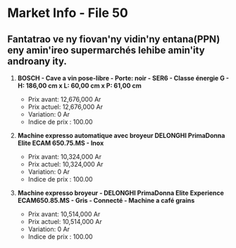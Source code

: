 # Market Info - File 50

## Fantatrao ve ny fiovan'ny vidin'ny entana(PPN) eny amin'ireo supermarchés lehibe amin'ity androany ity.

1. **BOSCH - Cave a vin pose-libre - Porte: noir - SER6 - Classe énergie G - H: 186,00 cm x L: 60,00 cm x P: 61,00 cm**
   - Prix avant: 12,676,000 Ar
   - Prix actuel: 12,676,000 Ar
   - Variation: 0 Ar
   - Indice de prix : 100.00

2. **Machine expresso automatique avec broyeur DELONGHI PrimaDonna Elite ECAM 650.75.MS - Inox**
   - Prix avant: 10,324,000 Ar
   - Prix actuel: 10,324,000 Ar
   - Variation: 0 Ar
   - Indice de prix : 100.00

3. **Machine expresso broyeur - DELONGHI PrimaDonna Elite Experience ECAM650.85.MS - Gris - Connecté - Machine a café grains**
   - Prix avant: 10,514,000 Ar
   - Prix actuel: 10,514,000 Ar
   - Variation: 0 Ar
   - Indice de prix : 100.00

